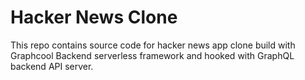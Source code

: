 # Hacker News Clone

This repo contains source code for hacker news app clone build with Graphcool Backend serverless framework and hooked with GraphQL backend API server.
